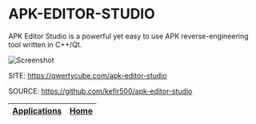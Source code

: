 # APK-EDITOR-STUDIO

 APK Editor Studio is a powerful yet easy to use APK
 reverse-engineering tool written in C++/Qt.
 
 ![Screenshot](https://qwertycube.com/apk-editor-studio/images/screenshots/1.png)
 
 SITE: https://qwertycube.com/apk-editor-studio

 SOURCE: https://github.com/kefir500/apk-editor-studio

 | [Applications](https://portable-linux-apps.github.io/apps.html) | [Home](https://portable-linux-apps.github.io)
 | --- | --- |
